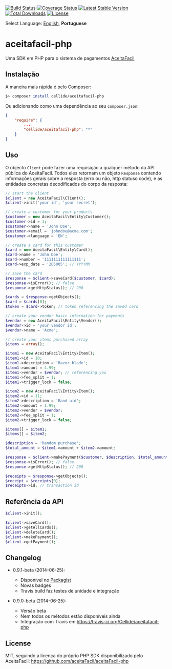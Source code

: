 [![Build Status](https://travis-ci.org/Cellide/aceitafacil-php.svg?branch=master)](https://travis-ci.org/Cellide/aceitafacil-php)
[![Coverage Status](https://img.shields.io/coveralls/Cellide/aceitafacil-php.svg)](https://coveralls.io/r/Cellide/aceitafacil-php)
[![Latest Stable Version](https://poser.pugx.org/Cellide/aceitafacil-php/v/stable.png)](https://packagist.org/packages/Cellide/aceitafacil-php)
[![Total Downloads](https://poser.pugx.org/Cellide/aceitafacil-php/downloads.png)](https://packagist.org/packages/Cellide/aceitafacil-php)
[![License](https://poser.pugx.org/Cellide/aceitafacil-php/license.svg)](https://packagist.org/packages/Cellide/aceitafacil-php)

Select Language: [English](../master/README.md), **Portuguese**

aceitafacil-php
===================

Uma SDK em PHP para o sistema de pagamentos [AceitaFacil](https://aceitafacil.com)

Instalação
-------------

A maneira mais rápida é pelo Composer:

```bash
$> composer install cellide/aceitafacil-php
```

Ou adicionando como uma dependência ao seu `composer.json`:

```composer.json
{
    "require": {
		...
		"cellide/aceitafacil-php": "*"
	}
}
```

Uso
-------------

O objecto `Client` pode fazer uma requisição a qualquer método da API pública do AceitaFacil. Todos eles retornam um objeto `Response` contendo informações gerais sobre a resposta (erro ou não, http statuso code), e as entidades concretas decodificados do corpo da resposta:

```php
// start the client
$client = new AceitaFacil\Client();
$client->init('your id', 'your secret');

// create a customer for your products
$customer = new AceitaFacil\Entity\Customer();
$customer->id = 1;
$customer->name = 'John Doe';
$customer->email = 'johndoe@acme.com';
$customer->language = 'EN';

// create a card for this customer
$card = new AceitaFacil\Entity\Card();
$card->name = 'John Doe';
$card->number = '1111111111111111';
$card->exp_date = '205005'; // YYYYMM

// save the card
$response = $client->saveCard($customer, $card);
$response->isError(); // false
$response->getHttpStatus(); // 200

$cards = $response->getObjects();
$card = $cards[0];
$token = $card->token; // token referencing the saved card

// create your vendor basic information for payments
$vendor = new AceitaFacil\Entity\Vendor();
$vendor->id = 'your vendor id';
$vendor->name = 'Acme';

// create your items purchased array
$items = array();

$item1 = new AceitaFacil\Entity\Item();
$item1->id = 10;
$item1->description = 'Razor blade';
$item1->amount = 4.99;
$item1->vendor = $vendor; // referencing you
$item1->fee_split = 1;
$item1->trigger_lock = false;

$item2 = new AceitaFacil\Entity\Item();
$item2->id = 11;
$item2->description = 'Band aid';
$item2->amount = 1.99;
$item2->vendor = $vendor;
$item2->fee_split = 1;
$item2->trigger_lock = false;

$items[] = $item1;
$items[] = $item2;

$description = 'Random purchase';
$total_amount = $item1->amount + $item2->amount;

$response = $client->makePayment($customer, $description, $total_amount, $items, $card);
$response->isError(); // false
$response->getHttpStatus(); // 200

$receipts = $response->getObjects();
$receipt = $receipts[0];
$receipts->id; // transaction id

```

Referência da API
-------------

```php
$client->init();

$client->saveCard();
$client->getAllCards();
$client->deleteCard();
$client->makePayment();
$client->getPayment();
```

Changelog
-------------

- 0.9.1-beta (2014-06-25):
  - Disponível no [Packagist](https://packagist.org/packages/cellide/aceitafacil-php)
  - Novas badges
  - Travis build faz testes de unidade e integração
  
- 0.9.0-beta (2014-06-25):
  - Versão beta
  - Nem todos os métodos estão disponíveis ainda
  - Integração com Travis em https://travis-ci.org/Cellide/aceitafacil-php

License
-------------
MIT, seguindo a licença do próprio PHP SDK disponibilizado pelo AceitaFacil: https://github.com/aceitaFacil/aceitaFacil-php